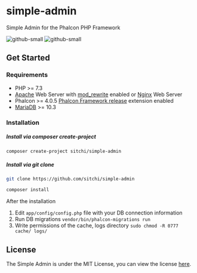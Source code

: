 # simple-admin
Simple Admin for the Phalcon PHP Framework

![github-small](https://sitchi.dev/sa4.png)
![github-small](https://sitchi.dev/sa3.png)

## Get Started

### Requirements

* PHP >= 7.3
* [Apache][1] Web Server with [mod_rewrite][2] enabled or [Nginx][3] Web Server
* Phalcon >= 4.0.5 [Phalcon Framework release][4] extension enabled
* [MariaDB][5] >= 10.3

### Installation

##### Install via composer create-project

```bash
composer create-project sitchi/simple-admin
```

##### Install via git clone

```bash
git clone https://github.com/sitchi/simple-admin

composer install
```

After the installation

1. Edit `app/config/config.php` file with your DB connection information
2. Run DB migrations `vendor/bin/phalcon-migrations run`
3. Write permissions of the cache, logs directory `sudo chmod -R 0777 cache/ logs/`

## License

The Simple Admin is under the MIT License, you can view the license [here](https://github.com/sitchi/simple-admin/blob/master/LICENSE).

[1]: http://httpd.apache.org/
[2]: http://httpd.apache.org/docs/current/mod/mod_rewrite.html
[3]: http://nginx.org/
[4]: https://github.com/phalcon/cphalcon/releases
[5]: https://mariadb.org/